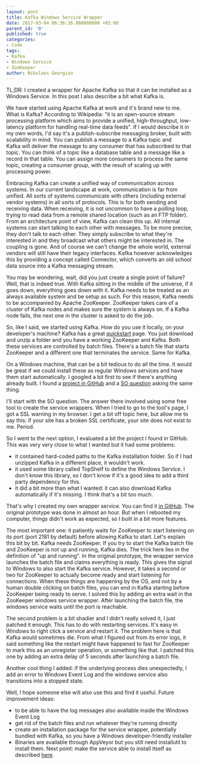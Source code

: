 ```yaml
---
layout: post
title: Kafka Windows Service Wrapper
date: 2017-03-04 06:36:16.000000000 +01:00
parent_id: '0'
published: true
categories:
- Code
tags:
- Kafka
- Windows Service
- ZooKeeper
author: Nikolaos Georgiou
---
```


TL;DR: I created a wrapper for Apache Kafka so that it can be installed as a Windows Service. In this post I also describe a bit what Kafka is.

<!--more-->

We have started using Apache Kafka at work and it's brand new to me. What is Kafka? According to Wikipedia: "it is an open-source stream processing platform which aims to provide a unified, high-throughput, low-latency platform for handling real-time data feeds". If I would describe it in my own words, I'd say it's a publish-subscribe messaging broker, built with scalability in mind. You can publish a message to a Kafka topic and Kafka will deliver the message to any consumer that has subscribed to that topic. You can think of a topic like a database table and a message like a record in that table. You can assign more consumers to process the same topic, creating a consumer group, with the result of scaling up with processing power.

Embracing Kafka can create a unified way of communication across systems. In our current landscape at work, communication is far from unified. All sorts of systems communicate with others (including external vendor systems) in all sorts of protocols. This is for both sending and receiving data. When receiving, it is not uncommon to have a polling loop, trying to read data from a remote shared location (such as an FTP folder). From an architecture point of view, Kafka can clean this up. All internal systems can start talking to each other with messages. To be more precise, they don't talk to each other. They simply subscribe to what they're interested in and they broadcast what others might be interested in. The coupling is gone. And of course we can't change the whole world, external vendors will still have their legacy interfaces. Kafka however acknowledges this by providing a concept called Connector, which converts an old school data source into a Kafka messaging stream.

You may be wondering, wait, did you just create a single point of failure? Well, that is indeed true. With Kafka sitting in the middle of the universe, if it goes down, everything goes down with it. Kafka needs to be treated as an always available system and be setup as such. For this reason, Kafka needs to be accompanied by Apache ZooKeeper. ZooKeeper takes care of a cluster of Kafka nodes and makes sure the system is always on. If a Kafka node fails, the next one in the cluster is asked to do the job.

So, like I said, we started using Kafka. How do you use it locally, on your developer's machine? Kafka has a great <a href="https://kafka.apache.org/quickstart" target="_blank">quickstart</a> page. You just download and unzip a folder and you have a working ZooKeeper and Kafka. Both these services are controlled by batch files. There's a batch file that starts ZooKeeper and a different one that terminates the service. Same for Kafka.

On a Windows machine, that can be a bit tedious to do all the time. It would be great if we could install these as regular Windows services and have them start automatically. I googled a bit first to see if there's anything already built. I found a <a href="https://github.com/lukemerrett/Kafka-Windows-Service" target="_blank">project in GitHub</a> and a <a href="http://stackoverflow.com/questions/36309844/install-kafka-as-windows-service" target="_blank">SO question</a> asking the same thing.

I'll start with the SO question. The answer there involved using some free tool to create the service wrappers. When I tried to go to the tool's page, I got a SSL warning in my browser. I get a bit off topic here, but allow me to say this: if your site has a broken SSL certificate, your site does not exist to me. Period.

So I went to the next option, I evaluated a bit the project I found in GitHub. This was very very close to what I wanted but it had some problems:
<ul>
<li>it contained hard-coded paths to the Kafka installation folder. So if I had unzipped Kafka in a different place, it wouldn't work.</li>
<li>it used some library called TopShelf to define the Windows Service. I don't know this library, so I don't know if it's a good idea to add a third party dependency for this.</li>
<li>it did a bit more than what I wanted: it can also download Kafka automatically if it's missing. I think that's a bit too much.</li>
</ul>

That's why I created my own wrapper service. You can find it <a href="https://github.com/ngeor/kafka-windows-service-wrapper" target="_blank">in GitHub</a>. The original prototype was done in almost an hour. But when I rebooted my computer, things didn't work as expected, so I built in a bit more features.

The most important one: it patiently waits for ZooKeeper to start listening on its port (port 2181 by default) before allowing Kafka to start. Let's explain this bit by bit. Kafka needs ZooKeeper. If you try to start the Kafka batch file and ZooKeeper is not up and running, Kafka dies. The trick here lies in the definition of "up and running". In the original prototype, the wrapper service launches the batch file and claims everything is ready. This gives the signal to Windows to also start the Kafka service. However, it takes a second or two for ZooKeeper to actually become ready and start listening for connections. When these things are happening by the OS, and not by a human double clicking on batch files, you can end in Kafka starting before ZooKeeper being ready to serve. I solved this by adding an extra wait in the ZooKeeper windows service wrapper. After launching the batch file, the windows service waits until the port is reachable.

The second problem is a bit shadier and I didn't really solved it, I just patched it enough. This has to do with restarting services. It's easy in Windows to right click a service and restart it. The problem here is that Kafka would sometimes die. From what I figured out from its error logs, it said something like the restart might have happened to fast for ZooKeeper to mark this as an unregister operation, or something like that. I patched this one by adding an extra delay of 5 seconds after launching a batch file.

Another cool thing I added: if the underlying process dies unexpectedly, I add an error to Windows Event Log and the windows service also transitions into a stopped state.

Well, I hope someone else will also use this and find it useful. Future improvement ideas:
<ul>
<li>to be able to have the log messages also available inside the Windows Event Log</li>
<li>get rid of the batch files and run whatever they're running directly</li>
<li>create an installation package for the service wrapper, potentially bundled with Kafka, so you have a Windows developer-friendly installer</li>
<li>Binaries are available through AppVeyor but you still need installutil to install them. Next point: make the service able to install itself as described <a href="http://stackoverflow.com/questions/1195478/how-to-make-a-net-windows-service-start-right-after-the-installation/1195621#1195621" target="_blank">here</a>.</li>
</ul>

